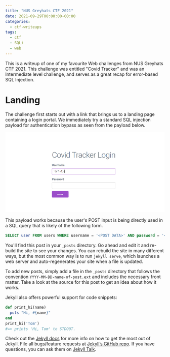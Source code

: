 ```yaml
---
title: "NUS Greyhats CTF 2021"
date: 2021-09-29T00:00:00-00:00
categories:
  - ctf-writeups
tags:
  - ctf
  - SQLi
  - web
---
```


This is a writeup of one of my favourite Web challenges from NUS Greyhats CTF 2021. This challenge was entitled "Covid Tracker" and was an Intermediate level challenge, and serves as a great recap for error-based SQL Injection.

# Landing 

The challenge first starts out with a link that brings us to a landing page containing a login portal. We immediately try a standard SQL injection payload for authentication bypass as seen from the payload below. 

![Login Panel](/assets/images/loginpanel.png)


This payload works because the user's POST input is being directly used in a SQL query that is likely of the following form.

``` sql
SELECT user FROM users WHERE username = '<POST DATA>' AND password = '<POST DATA>';
```

You'll find this post in your `_posts` directory. Go ahead and edit it and re-build the site to see your changes. You can rebuild the site in many different ways, but the most common way is to run `jekyll serve`, which launches a web server and auto-regenerates your site when a file is updated.

To add new posts, simply add a file in the `_posts` directory that follows the convention `YYYY-MM-DD-name-of-post.ext` and includes the necessary front matter. Take a look at the source for this post to get an idea about how it works.

Jekyll also offers powerful support for code snippets:

```ruby
def print_hi(name)
  puts "Hi, #{name}"
end
print_hi('Tom')
#=> prints 'Hi, Tom' to STDOUT.
```

Check out the [Jekyll docs][jekyll-docs] for more info on how to get the most out of Jekyll. File all bugs/feature requests at [Jekyll’s GitHub repo][jekyll-gh]. If you have questions, you can ask them on [Jekyll Talk][jekyll-talk].

[jekyll-docs]: https://jekyllrb.com/docs/home
[jekyll-gh]:   https://github.com/jekyll/jekyll
[jekyll-talk]: https://talk.jekyllrb.com/
